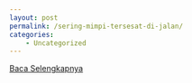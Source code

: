 ```yaml
---
layout: post
permalink: /sering-mimpi-tersesat-di-jalan/
categories:
    - Uncategorized
---
```


[Baca Selengkapnya](/05)